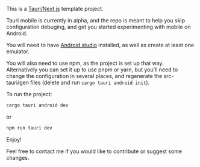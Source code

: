 This is a [Tauri/Next.js]([https://nextjs.org/](https://next--tauri.netlify.app/next/mobile/)) template project.

Tauri mobile is currently in alpha, and the repo is meant to help you skip configuration debuging, and get you started experimenting with mobile on Android.

You will need to have [Android studio](https://developer.android.com/studio?gclid=Cj0KCQjw06-oBhC6ARIsAGuzdw3s6DJhPCGSh90ZnGYBmYwmS6GRNs_76NItVfyx55X4SCfFoI0jgL4aAlvQEALw_wcB&gclsrc=aw.ds) installed, as well as create at least one emulator.

You will also need to use npm, as the project is set up that way. Alternatively you can set it up to use pnpm or yarn, but you'll need to change the configuration in several places, and regenerate the src-tauri/gen files (delete and run `cargo tauri android init`).

To run the project:

```bash
cargo tauri android dev
```

or

```bash
npm run tauri dev
```

Enjoy!

Feel free to contact me if you would like to contribute or suggest some changes.
